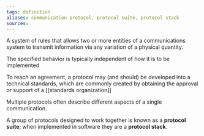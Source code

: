 ```yaml
---
tags: definition
aliases: communication protocol, protocol suite, protocol stack
sources: 
---
```


A system of rules that allows two or more entities of a communications system to transmit information via any variation of a physical quantity.

The specified behavior is typically independent of how it is to be implemented

To reach an agreement, a protocol may (and should) be developed into a technical standards, which are commonly created by obtaining the approval or support of a [[standards organization]]

Multiple protocols often describe different aspects of a single communication. 

A group of protocols designed to work together is known as a **protocol suite**; when implemented in software they are a **protocol stack**.